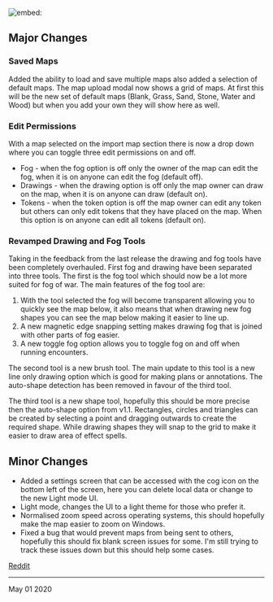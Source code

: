 ![embed:](https://www.youtube.com/embed/IhSS24d4zlM)

## Major Changes

### Saved Maps

Added the ability to load and save multiple maps also added a selection of default maps.
The map upload modal now shows a grid of maps. At first this will be the new set of default maps (Blank, Grass, Sand, Stone, Water and Wood) but when you add your own they will show here as well.

### Edit Permissions

With a map selected on the import map section there is now a drop down where you can toggle three edit permissions on and off.

- Fog - when the fog option is off only the owner of the map can edit the fog, when it is on anyone can edit the fog (default off).
- Drawings - when the drawing option is off only the map owner can draw on the map, when it is on anyone can draw (default on).
- Tokens - when the token option is off the map owner can edit any token but others can only edit tokens that they have placed on the map. When this option is on anyone can edit all tokens (default on).

### Revamped Drawing and Fog Tools

Taking in the feedback from the last release the drawing and fog tools have been completely overhauled.
First fog and drawing have been separated into three tools. The first is the fog tool which should now be a lot more suited for fog of war. The main features of the fog tool are:

1. With the tool selected the fog will become transparent allowing you to quickly see the map below, it also means that when drawing new fog shapes you can see the map below making it easier to line up.
2. A new magnetic edge snapping setting makes drawing fog that is joined with other parts of fog easier.
3. A new toggle fog option allows you to toggle fog on and off when running encounters.

The second tool is a new brush tool. The main update to this tool is a new line only drawing option which is good for making plans or annotations. The auto-shape detection has been removed in favour of the third tool.

The third tool is a new shape tool, hopefully this should be more precise then the auto-shape option from v1.1. Rectangles, circles and triangles can be created by selecting a point and dragging outwards to create the required shape. While drawing shapes they will snap to the grid to make it easier to draw area of effect spells.

## Minor Changes

- Added a settings screen that can be accessed with the cog icon on the bottom left of the screen, here you can delete local data or change to the new Light mode UI.
- Light mode, changes the UI to a light theme for those who prefer it.
- Normalised zoom speed across operating systems, this should hopefully make the map easier to zoom on Windows.
- Fixed a bug that would prevent maps from being sent to others, hopefully this should fix blank screen issues for some. I'm still trying to track these issues down but this should help some cases.

[Reddit](https://www.reddit.com/r/OwlbearRodeo/comments/gavu2g/beta_v120_release_saved_maps_and_reworked_drawing/)

---

May 01 2020

